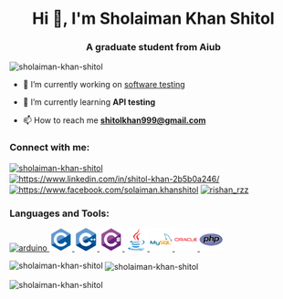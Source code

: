 <h1 align="center">Hi 👋, I'm Sholaiman Khan Shitol</h1>
<h3 align="center">A graduate student from Aiub</h3>

<p align="left"> <img src="https://komarev.com/ghpvc/?username=sholaiman-khan-shitol&label=Profile%20views&color=0e75b6&style=flat" alt="sholaiman-khan-shitol" /> </p>

- 🔭 I’m currently working on [software testing](https://github.com/sholaiman-khan-shitol/Software-Quality-Testing)

- 🌱 I’m currently learning **API testing**

- 📫 How to reach me **shitolkhan999@gmail.com**

<h3 align="left">Connect with me:</h3>
<p align="left">
<a href="https://codepen.io/sholaiman-khan-shitol" target="blank"><img align="center" src="https://raw.githubusercontent.com/rahuldkjain/github-profile-readme-generator/master/src/images/icons/Social/codepen.svg" alt="sholaiman-khan-shitol" height="30" width="40" /></a>
<a href="https://linkedin.com/in/https://www.linkedin.com/in/shitol-khan-2b5b0a246/" target="blank"><img align="center" src="https://raw.githubusercontent.com/rahuldkjain/github-profile-readme-generator/master/src/images/icons/Social/linked-in-alt.svg" alt="https://www.linkedin.com/in/shitol-khan-2b5b0a246/" height="30" width="40" /></a>
<a href="https://fb.com/https://www.facebook.com/solaiman.khanshitol" target="blank"><img align="center" src="https://raw.githubusercontent.com/rahuldkjain/github-profile-readme-generator/master/src/images/icons/Social/facebook.svg" alt="https://www.facebook.com/solaiman.khanshitol" height="30" width="40" /></a>
<a href="https://instagram.com/rishan_rzz" target="blank"><img align="center" src="https://raw.githubusercontent.com/rahuldkjain/github-profile-readme-generator/master/src/images/icons/Social/instagram.svg" alt="rishan_rzz" height="30" width="40" /></a>
</p>

<h3 align="left">Languages and Tools:</h3>
<p align="left"> <a href="https://www.arduino.cc/" target="_blank" rel="noreferrer"> <img src="https://cdn.worldvectorlogo.com/logos/arduino-1.svg" alt="arduino" width="40" height="40"/> </a> <a href="https://www.cprogramming.com/" target="_blank" rel="noreferrer"> <img src="https://raw.githubusercontent.com/devicons/devicon/master/icons/c/c-original.svg" alt="c" width="40" height="40"/> </a> <a href="https://www.w3schools.com/cpp/" target="_blank" rel="noreferrer"> <img src="https://raw.githubusercontent.com/devicons/devicon/master/icons/cplusplus/cplusplus-original.svg" alt="cplusplus" width="40" height="40"/> </a> <a href="https://www.w3schools.com/cs/" target="_blank" rel="noreferrer"> <img src="https://raw.githubusercontent.com/devicons/devicon/master/icons/csharp/csharp-original.svg" alt="csharp" width="40" height="40"/> </a> <a href="https://www.java.com" target="_blank" rel="noreferrer"> <img src="https://raw.githubusercontent.com/devicons/devicon/master/icons/java/java-original.svg" alt="java" width="40" height="40"/> </a> <a href="https://www.mysql.com/" target="_blank" rel="noreferrer"> <img src="https://raw.githubusercontent.com/devicons/devicon/master/icons/mysql/mysql-original-wordmark.svg" alt="mysql" width="40" height="40"/> </a> <a href="https://www.oracle.com/" target="_blank" rel="noreferrer"> <img src="https://raw.githubusercontent.com/devicons/devicon/master/icons/oracle/oracle-original.svg" alt="oracle" width="40" height="40"/> </a> <a href="https://www.php.net" target="_blank" rel="noreferrer"> <img src="https://raw.githubusercontent.com/devicons/devicon/master/icons/php/php-original.svg" alt="php" width="40" height="40"/> </a> </p>

<p><img align="left" src="https://github-readme-stats.vercel.app/api/top-langs?username=sholaiman-khan-shitol&show_icons=true&locale=en&layout=compact" alt="sholaiman-khan-shitol" /></p>

<p>&nbsp;<img align="center" src="https://github-readme-stats.vercel.app/api?username=sholaiman-khan-shitol&show_icons=true&locale=en" alt="sholaiman-khan-shitol" /></p>

<p><img align="center" src="https://github-readme-streak-stats.herokuapp.com/?user=sholaiman-khan-shitol&" alt="sholaiman-khan-shitol" /></p>
